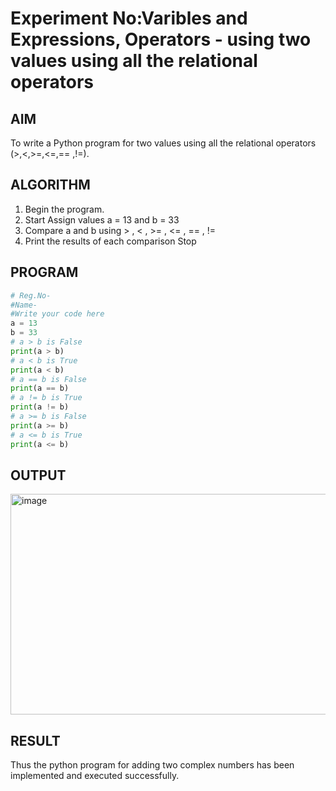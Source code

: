 # Experiment No:Varibles and Expressions, Operators - using two values using all the relational operators

## AIM
To write a Python program for two values using all the relational operators (>,<,>=,<=,== ,!=).

## ALGORITHM
1. Begin the program.
2. Start Assign values a = 13 and b = 33
3. Compare a and b using > , < , >= , <= , == , !=
4. Print the results of each comparison Stop 

## PROGRAM
```python
# Reg.No-
#Name-
#Write your code here
a = 13
b = 33
# a > b is False
print(a > b)
# a < b is True
print(a < b)
# a == b is False
print(a == b)
# a != b is True
print(a != b)
# a >= b is False
print(a >= b)
# a <= b is True
print(a <= b)
```

## OUTPUT
<img width="1196" height="353" alt="image" src="https://github.com/user-attachments/assets/2fd63b26-eaea-4beb-99d4-2f2548850c8b" />


## RESULT
Thus the python program for  adding two complex numbers has been implemented and executed successfully.
